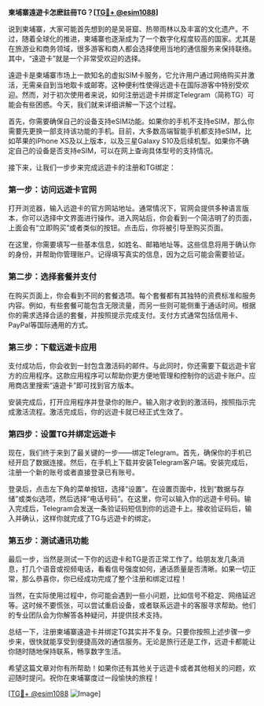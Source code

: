 **柬埔寨遠遊卡怎麽註冊TG？[[TG💪+ @esim1088](https://t.me/s/esim1088)]**

说到柬埔寨，大家可能首先想到的是吴哥窟、热带雨林以及丰富的文化遗产。不过，随着全球化的推进，柬埔寨也逐渐成为了一个数字化程度较高的国家。尤其是在旅游业和商务领域，很多游客和商人都会选择使用当地的通信服务来保持联络。其中，“遠遊卡”就是一个非常受欢迎的选择。

遠遊卡是柬埔寨市场上一款知名的虚拟SIM卡服务，它允许用户通过网络购买并激活，无需亲自到当地取卡或邮寄。这种便利性使得远遊卡在国际游客中特别受欢迎。然而，对于初次使用者来说，如何注册远遊卡并绑定Telegram（简称TG）可能会有些困惑。今天，我们就来详细讲解一下这个过程。

首先，你需要确保自己的设备支持eSIM功能。如果你的手机不支持eSIM，那么你需要先更换一部支持该功能的手机。目前，大多数高端智能手机都支持eSIM，比如苹果的iPhone XS及以上版本，以及三星Galaxy S10及后续机型。如果你不确定自己的设备是否支持eSIM，可以在网上查询具体型号的支持情况。

接下来，让我们一步步来完成远遊卡的注册和TG绑定：

### 第一步：访问远遊卡官网

打开浏览器，输入远遊卡的官方网站地址。通常情况下，官网会提供多种语言版本，你可以选择中文界面进行操作。进入网站后，你会看到一个简洁明了的页面，上面会有“立即购买”或者类似的按钮。点击后，你将被引导至购买页面。

在这里，你需要填写一些基本信息，如姓名、邮箱地址等。这些信息将用于确认你的身份，并帮助你管理账户。记得填写真实的信息，因为之后可能会需要验证。

### 第二步：选择套餐并支付

在购买页面上，你会看到不同的套餐选项。每个套餐都有其独特的资费标准和服务内容。例如，有些套餐可能包含无限流量，而另一些则可能侧重于通话时间。根据你的需求选择合适的套餐，并按照提示完成支付。支付方式通常包括信用卡、PayPal等国际通用的方式。

### 第三步：下载远遊卡应用

支付成功后，你会收到一封包含激活码的邮件。与此同时，你还需要下载远遊卡官方的应用程序。这款应用程序可以帮助你更方便地管理和控制你的远遊卡账户。应用商店里搜索“遠遊卡”即可找到官方版本。

安装完成后，打开应用程序并登录你的账户。输入刚才收到的激活码，按照指示完成激活流程。激活完成后，你的远遊卡就已经正式生效了。

### 第四步：设置TG并绑定远遊卡

现在，我们终于来到了最关键的一步——绑定Telegram。首先，确保你的手机已经开启了数据连接。然后，在手机上下载并安装Telegram客户端。安装完成后，注册一个新的账号或者直接登录已有账号。

登录后，点击左下角的菜单按钮，选择“设置”。在设置页面中，找到“数据与存储”或类似选项，然后选择“电话号码”。在这里，你可以输入你的远遊卡号码。输入完成后，Telegram会发送一条验证码短信到你的远遊卡上。接收验证码后，输入并确认，这样你就完成了TG与远遊卡的绑定。

### 第五步：测试通讯功能

最后一步，当然是测试一下你的远遊卡和TG是否正常工作了。给朋友发几条消息，打几个语音或视频电话，看看信号强度如何，通话质量是否清晰。如果一切正常，那么恭喜你，你已经成功完成了整个注册和绑定过程！

当然，在实际使用过程中，你可能会遇到一些小问题，比如信号不稳定、网络延迟等。这时候不要慌张，可以尝试重启设备，或者联系远遊卡的客服寻求帮助。他们的专业团队会为你解答各种疑问，并提供技术支持。

总结一下，注册柬埔寨遠遊卡并绑定TG其实并不复杂。只要你按照上述步骤一步步来，很快就能享受到便捷高效的通信服务。无论是旅行还是工作，远遊卡都能让你随时随地保持联系，畅享数字生活。

希望这篇文章对你有所帮助！如果你还有其他关于远遊卡或者其他相关的问题，欢迎随时提问。祝你在柬埔寨度过一段愉快的旅程！

[[TG💪+ @esim1088](https://t.me/s/esim1088) ![Image](https://i.postimg.cc/4NQfJmqS/Snipaste-2025-05-13-00-14-12.png)]